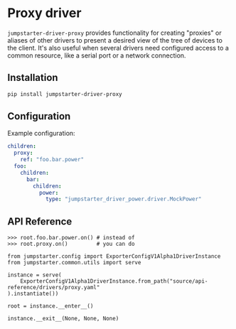 # Proxy driver

`jumpstarter-driver-proxy` provides functionality for creating "proxies" or aliases of other drivers to present a desired view of the tree of devices to the client. It's also useful when several drivers need configured access to a common resource, like a serial port or a network connection.

## Installation

```bash
pip install jumpstarter-driver-proxy
```

## Configuration

Example configuration:

```yaml
children:
  proxy:
    ref: "foo.bar.power"
  foo:
    children:
      bar:
        children:
          power:
            type: "jumpstarter_driver_power.driver.MockPower"
```

## API Reference

```{doctest}
>>> root.foo.bar.power.on() # instead of
>>> root.proxy.on()         # you can do
```

```{testsetup} *
from jumpstarter.config import ExporterConfigV1Alpha1DriverInstance
from jumpstarter.common.utils import serve

instance = serve(
    ExporterConfigV1Alpha1DriverInstance.from_path("source/api-reference/drivers/proxy.yaml"
).instantiate())

root = instance.__enter__()
```

```{testcleanup} *
instance.__exit__(None, None, None)
```
